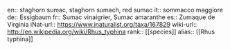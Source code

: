 en:: staghorn sumac, staghorn sumach, red sumac
it:: sommacco maggiore
de:: Essigbaum
fr:: Sumac vinaigrier, Sumac amaranthe
es:: Zumaque de Virginia
iNat-url:: https://www.inaturalist.org/taxa/167829
wiki-url:: http://en.wikipedia.org/wiki/Rhus_typhina
rank:: [[species]]
alias:: [[Rhus typhina]]